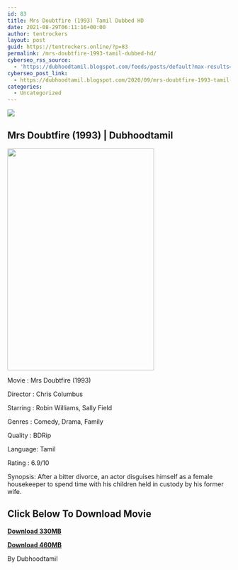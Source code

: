 ```yaml
---
id: 83
title: Mrs Doubtfire (1993) Tamil Dubbed HD
date: 2021-08-29T06:11:16+00:00
author: tentrockers
layout: post
guid: https://tentrockers.online/?p=83
permalink: /mrs-doubtfire-1993-tamil-dubbed-hd/
cyberseo_rss_source:
  - 'https://dubhoodtamil.blogspot.com/feeds/posts/default?max-results=150&start-index=151'
cyberseo_post_link:
  - https://dubhoodtamil.blogspot.com/2020/09/mrs-doubtfire-1993-tamil-dubbed-hd.html
categories:
  - Uncategorized
---
```

<div class="media_block">
  <img src="https://1.bp.blogspot.com/-3xtuy0pSOvo/X1Sv7c8iCWI/AAAAAAAACWA/XSxpiV6jLxQk74AjcJ_7ScENqgP5iAbbgCNcBGAsYHQ/s72-w331-h500-c/0b684a6a618cf37e6dca1b8cae4970a5.jpg" class="media_thumbnail" />
</div>

## Mrs Doubtfire (1993) | Dubhoodtamil

<div class="separator">
  <a href="https://1.bp.blogspot.com/-3xtuy0pSOvo/X1Sv7c8iCWI/AAAAAAAACWA/XSxpiV6jLxQk74AjcJ_7ScENqgP5iAbbgCNcBGAsYHQ/s1500/0b684a6a618cf37e6dca1b8cae4970a5.jpg" imageanchor="1"><img loading="lazy" border="0" data-original-height="1500" data-original-width="1000" height="500" src="https://1.bp.blogspot.com/-3xtuy0pSOvo/X1Sv7c8iCWI/AAAAAAAACWA/XSxpiV6jLxQk74AjcJ_7ScENqgP5iAbbgCNcBGAsYHQ/w331-h500/0b684a6a618cf37e6dca1b8cae4970a5.jpg" width="331" /></a>
</div>

Movie	<span></span>:	<span></span>Mrs Doubtfire (1993)

Director	<span></span>:	<span></span>Chris Columbus&nbsp;

Starring	<span></span>:	<span></span>Robin Williams, Sally Field&nbsp;

Genres	<span></span>:	<span></span>Comedy, Drama, Family&nbsp;

Quality	<span></span>:	<span></span>BDRip&nbsp;

Language:	<span></span>Tamil&nbsp;

Rating	<span></span>:	<span></span>6.9/10&nbsp;

Synopsis: After a bitter divorce, an actor disguises himself as a female housekeeper to spend time with his children held in custody by his former wife.

## **<span>Click Below To Download Movie</span>**

**<span><a href="https://oncehelp.com/doubfire-1" target="_blank" rel="noopener">Download 330MB</a></span>**

**<span><a href="https://oncehelp.com/doubfire-2" target="_blank" rel="noopener">Download 460MB</a></span>**

By Dubhoodtamil